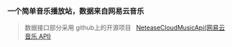 ﻿### 一个简单音乐播放站，数据来自网易云音乐

> 数据接口部分采用 github上的开源项目   [NeteaseCloudMusicApi(网易云音乐 API)](https://github.com/Binaryify/NeteaseCloudMusicApi#网易云音乐-api)
